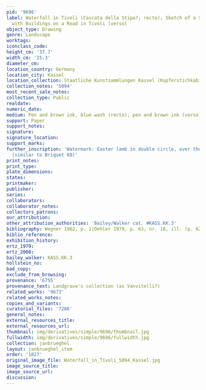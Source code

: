 ```yaml
---
pid: '9696'
label: Waterfall in Tivoli (Cascata della Stipa?; recto); Sketch of a Southern Landscape
  with Buildings on a Road in Tivoli (verso)
object_type: Drawing
genre: Landscape
worktags:
iconclass_code:
height_cm: '37.7'
width_cm: '25.3'
diameter_cm:
location_country: Germany
location_city: Kassel
location_collection: Staatliche Kunstsammlungen Kassel (Kupferstichkabinett)
collection_notes: '5094'
most_recent_sale_notes:
collection_type: Public
realdate:
numeric_date:
medium: Pen and brown ink, blue wash (recto); pen and brown ink (verso)
support: Paper
support_notes:
signature:
signature_location:
support_marks:
further_inscription: 'Watermark: Easter lamb in double circle, over the letters "PA"
  (similar to Briquet 60)'
print_notes:
print_type:
plate_dimensions:
states:
printmaker:
publisher:
series:
collaborators:
collaborator_notes:
collectors_patrons:
our_attribution:
other_attribution_authorities: 'Bailey/Walker cat. #KASS.KK.3'
bibliography: Wegner 1962, p. 1|Oehler 1979, p. 63, nr. 18, ill. (p. 62-3)
biblio_reference:
exhibition_history:
ertz_1979:
ertz_2008:
bailey_walker: KASS.KK.3
hollstein_no:
bad_copy:
exclude_from_browsing:
provenance: '6755'
provenance_text: Landgrave's collection (as Vanvitelli?)
related_works: '9673'
related_works_notes:
copies_and_variants:
curatorial_files: '7286'
general_notes:
external_resources_title:
external_resources_url:
thumbnail: img/derivatives/simple/9696/thumbnail.jpg
fullwidth: img/derivatives/simple/9696/fullwidth.jpg
collection: janbrueghel
layout: janbrueghel_item
order: '1027'
original_image_file: Waterfall_in_Tivoli_5094_Kassel.jpg
image_source_title:
image_source_url:
discussion:
---
```

